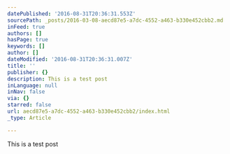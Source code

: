 ```yaml
---
datePublished: '2016-08-31T20:36:31.553Z'
sourcePath: _posts/2016-03-08-aecd87e5-a7dc-4552-a463-b330e452cbb2.md
inFeed: true
authors: []
hasPage: true
keywords: []
author: []
dateModified: '2016-08-31T20:36:31.007Z'
title: ''
publisher: {}
description: This is a test post
inLanguage: null
inNav: false
via: {}
starred: false
url: aecd87e5-a7dc-4552-a463-b330e452cbb2/index.html
_type: Article

---
```

This is a test post